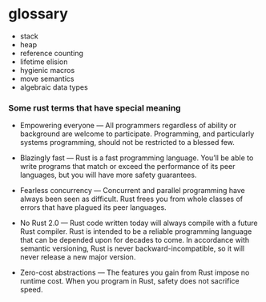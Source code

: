 # glossary

- stack 
- heap 
- reference counting
- lifetime elision
- hygienic macros
- move semantics
- algebraic data types

### Some rust terms that have special meaning

- Empowering everyone — All programmers regardless of ability or background are welcome to participate. Programming, and particularly systems programming, should not be restricted to a blessed few.

- Blazingly fast — Rust is a fast programming language. You’ll be able to write programs that match or exceed the performance of its peer languages, but you will have more safety guarantees.

- Fearless concurrency — Concurrent and parallel programming have always been seen as difficult. Rust frees you from whole classes of errors that have plagued its peer languages.

- No Rust 2.0 — Rust code written today will always compile with a future Rust compiler. Rust is intended to be a reliable programming language that can be depended upon for decades to come. In accordance with semantic versioning, Rust is never backward-incompatible, so it will never release a new major version.

- Zero-cost abstractions — The features you gain from Rust impose no runtime cost. When you program in Rust, safety does not sacrifice speed.